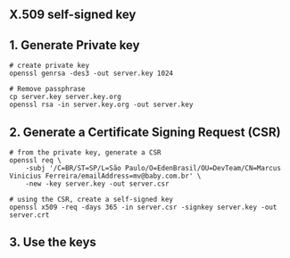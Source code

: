 X.509 self-signed key
-----------------------

## 1. Generate Private key

    # create private key
    openssl genrsa -des3 -out server.key 1024

    # Remove passphrase
    cp server.key server.key.org
    openssl rsa -in server.key.org -out server.key


## 2. Generate a Certificate Signing Request (CSR)

    # from the private key, generate a CSR
    openssl req \
        -subj '/C=BR/ST=SP/L=São Paulo/O=EdenBrasil/OU=DevTeam/CN=Marcus Vinicius Ferreira/emailAddress=mv@baby.com.br' \
        -new -key server.key -out server.csr

    # using the CSR, create a self-signed key
    openssl x509 -req -days 365 -in server.csr -signkey server.key -out server.crt

## 3. Use the keys




